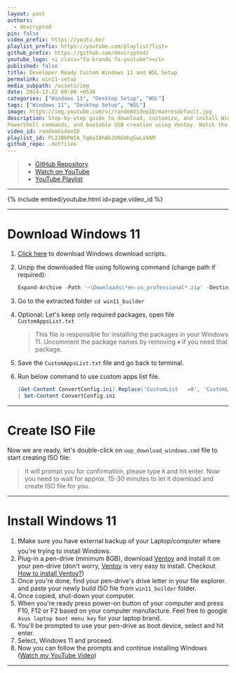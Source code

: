 ```yaml
---
layout: post
authors:
  - devcrypted
pin: false
video_prefix: https://youtu.be/
playlist_prefix: https://youtube.com/playlist?list=
github_prefix: https://github.com/devcrypted/
youtube_logo: <i class="fa-brands fa-youtube"></i>
published: false
title: Developer Ready Custom Windows 11 and WSL Setup
permalink: win11-setup
media_subpath: /assets/img
date: 2024-12-22 00:00 +0530
categories: ["Windows 11", "Desktop Setup", "WSL"]
tags: ["Windows 11", "Desktop Setup", "WSL"]
image: https://img.youtube.com/vi/randomVideoID/maxresdefault.jpg
description: Step-by-step guide to download, customize, and install Windows 11. Includes script links,
PowerShell commands, and bootable USB creation using Ventoy. Watch the video for detailed instructions!
video_id: randomVideoID
playlist_id: PL2JBbPWIA_Tq6oI8hAkJVR6Uhg5wLx9AM
github_repo: .dotfiles
---
```


> - [GitHub Repository]({{page.github_prefix}}{{page.github_repo}})
> - [Watch on YouTube]({{page.video_prefix}}{{page.video_id}})
> - [YouTube Playlist]({{page.playlist_prefix}}{{page.playlist_id}})

---

{% include embed/youtube.html id=page.video_id %}

---

<!-- Markdownlint-Disable MD025 -->

# Download Windows 11

1. [Click here](https://uupdump.net/get.php?id=ad27e52b-9e18-408a-9df2-8688e5273fbf&pack=en-us&edition=professional) to download Windows download scripts.
2. Unzip the downloaded file using following command (change path if required):

   ```powershell
   Expand-Archive -Path '~\Downloads\*en-us_professional*.zip' -DestinationPath 'win11_builder'
   ```

3. Go to the extracted folder `cd win11_builder`
4. Optional: Let's keep only required packages, open file `CustomAppsList.txt`

   > This file is responsible for installing the packages in your Windows 11. Uncomment the package names by removing `#` if you need that package.

5. Save the `CustomAppsList.txt` file and go back to terminal.
6. Run below command to use custom apps list file.

   ```powershell
   (Get-Content ConvertConfig.ini).Replace('CustomList   =0', 'CustomList   =1') `
   | Set-Content ConvertConfig.ini
   ```

---

# Create ISO File

Now we are ready, let's double-click on `uup_download_windows.cmd` file to start creating ISO file:

> It will prompt you for confirmation, please type `R` and hit enter. Now you need to wait for approx. 15-30 minutes to let it download and create ISO file for you.

---

# Install Windows 11

1. ❗Make sure you have external backup of your Laptop/computer where you're trying to install Windows.
2. Plug-in a pen-drive (minimum 8GB), download [Ventoy](https://www.ventoy.net/en/download.html) and install
   it on your pen-drive (don't worry, [Ventoy](https://www.ventoy.net/en/download.html) is very easy to install.
   Checkout [How to install Ventoy?](https://www.ventoy.net/en/doc_start.html))
3. Once you're done, find your pen-drive's drive letter in your file explorer. and paste your newly build ISO file from `win11_builder` folder.
4. Once copied, shut-down your computer.
5. When you're ready press power-on button of your computer and press F10, F12 or F2 based
   on your computer manufacture. Feel free to google `Asus laptop boot menu key` for your laptop brand.
6. You'll be prompted to use your pen-drive as boot device, select and hit enter.
7. Select, Windows 11 and proceed.
8. Now you can follow the prompts and continue installing Windows ([Watch my YouTube Video]({{page.video_prefix}}{{page.video_id}}))

---
